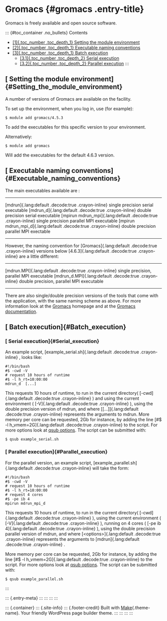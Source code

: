 Gromacs {#gromacs .entry-title}
=======

Gromacs is freely available and open source software.

::: {#toc_container .no_bullets}
Contents

-   [[1]{.toc_number .toc_depth_1} Setting the module
    environment](#Setting_the_module_environment)
-   [[2]{.toc_number .toc_depth_1} Executable naming
    conventions](#Executable_naming_conventions)
-   [[3]{.toc_number .toc_depth_1} Batch execution](#Batch_execution)
    -   [[3.1]{.toc_number .toc_depth_2} Serial
        execution](#Serial_execution)
    -   [[3.2]{.toc_number .toc_depth_2} Parallel
        execution](#Parallel_execution)
:::

[ Setting the module environment]{#Setting_the_module_environment}
------------------------------------------------------------------

A number of versions of Gromacs are available on the facility.

To set up the environment, when you log in, use (for example):

    $ module add gromacs/4.5.3

To add the executables for this specific version to your environment.

Alternatively:

    $ module add gromacs

Will add the executables for the default 4.6.3 version.

[ Executable naming conventions]{#Executable_naming_conventions}
----------------------------------------------------------------

The main executables available are :

  ------------------------------------------------------------------- ------------------------------------------
  [mdrun]{.lang:default .decode:true .crayon-inline}                  single precision serial executable
  [mdrun\_d]{.lang:default .decode:true .crayon-inline}               double precision serial executable
  [mpirun mdrun\_mpi]{.lang:default .decode:true .crayon-inline}      single precision parallel MPI executable
  [mpirun mdrun\_mpi\_d]{.lang:default .decode:true .crayon-inline}   double precision parallel MPI exectable
  ------------------------------------------------------------------- ------------------------------------------

However, the naming convention for [Gromacs]{.lang:default .decode:true
.crayon-inline} versions below [4.6.3]{.lang:default .decode:true
.crayon-inline} are a little different:

  ----------------------------------------------------------- -------------------------------------------
  [mdrun.MPI]{.lang:default .decode:true .crayon-inline}      single precision, parallel MPI executable
  [mdrun\_d.MPI]{.lang:default .decode:true .crayon-inline}   double precision, parallel MPI executable
  ----------------------------------------------------------- -------------------------------------------

There are also single/double precision versions of the tools that come
with the application, with the same naming scheme as above. For more
information look at the [Gromacs](http://www.gromacs.org/) homepage and
at the [Gromacs documentation](http://www.gromacs.org/Documentation).

[ Batch execution]{#Batch_execution}
------------------------------------

### [ Serial execution]{#Serial_execution}

An example script, [example\_serial.sh]{.lang:default .decode:true
.crayon-inline} , looks like:

    #!/bin/bash
    #$ -cwd -V 
    # request 10 hours of runtime
    #$ -l h_rt=10:00:00
    mdrun_d  [...]

This requests 10 hours of runtime, to run in the current directory(
[-cwd]{.lang:default .decode:true .crayon-inline} ) and using the
current environment ( [-V]{.lang:default .decode:true .crayon-inline} ),
using the double precision version of mdrun, and where
[\[...\]]{.lang:default .decode:true .crayon-inline} represents the
arguments to mdrun. More memory per core can be requested, 2Gb for
instance, by adding the line [\#\$ -l h\_vmem=2G]{.lang:default
.decode:true .crayon-inline} to the script. For more options look at
[qsub
options](https://arc.leeds.ac.uk/using-the-systems/why-have-a-scheduler/qsub-qrsh-usage/).
The script can be submitted with:

    $ qsub example_serial.sh

### [ Parallel execution]{#Parallel_execution}

For the parallel version, an example script,
[example\_parallel.sh]{.lang:default .decode:true .crayon-inline} will
take the form:

    #!/bin/bash
    #$ -cwd -V 
    # request 10 hours of runtime
    #$ -l h_rt=10:00:00
    # request 4 cores
    #$ -pe ib 4
    mpirun mdrun_mpi_d 

This requests 10 hours of runtime, to run in the current directory(
[-cwd]{.lang:default .decode:true .crayon-inline} ), using the current
environment ( [-V]{.lang:default .decode:true .crayon-inline} ), running
on 4 cores ( [-pe ib 4]{.lang:default .decode:true .crayon-inline} ),
using the double precision parallel version of mdrun, and where
[\<options\>]{.lang:default .decode:true .crayon-inline} represents the
arguments to [mdrun]{.lang:default .decode:true .crayon-inline} .

More memory per core can be requested, 2Gb for instance, by adding the
line [\#\$ -l h\_vmem=2G]{.lang:default .decode:true .crayon-inline} to
the script. For more options look at [qsub
options](https://arc.leeds.ac.uk/using-the-systems/why-have-a-scheduler/qsub-qrsh-usage/).
The script can be submitted with:

    $ qsub example_parallel.sh
:::

::: {.entry-meta}
:::
:::
:::
:::

::: {.container}
::: {.site-info}
::: {.footer-credit}
Built with [Make](https://thethemefoundry.com/make/){.theme-name}. Your
friendly WordPress page builder theme.
:::
:::
:::
:::
